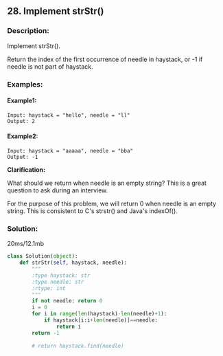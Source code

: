 ## 28. Implement strStr() ##
### Description: ###
Implement strStr().

Return the index of the first occurrence of needle in haystack, or -1 if needle is not part of haystack.

### Examples: ###
#### Example1: ####
```
Input: haystack = "hello", needle = "ll"
Output: 2
```

#### Example2: ####
```
Input: haystack = "aaaaa", needle = "bba"
Output: -1
```

**Clarification:**

What should we return when needle is an empty string? This is a great question to ask during an interview.

For the purpose of this problem, we will return 0 when needle is an empty string. This is consistent to C's strstr() and Java's indexOf().


### Solution: ###
20ms/12.1mb
```python
class Solution(object):
    def strStr(self, haystack, needle):
        """
        :type haystack: str
        :type needle: str
        :rtype: int
        """
        if not needle: return 0
        i = 0
        for i in range(len(haystack)-len(needle)+1):
            if haystack[i:i+len(needle)]==needle:
                return i       
        return -1
    
        # return haystack.find(needle)
```
